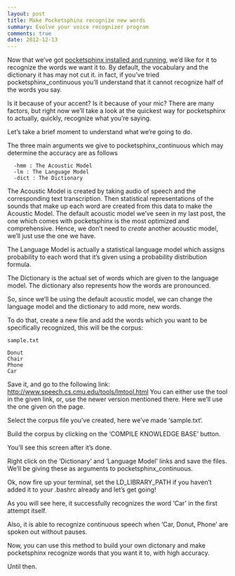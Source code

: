 ```yaml
---
layout: post
title: Make Pocketsphinx recognize new words
summary: Evolve your voice recognizer program
comments: true
date: 2012-12-13
---
```

Now that we’ve got [pocketsphinx installed and running](http://ghatage.com/2012/09/16/voice-to-text-pocketsphinx/), we’d like for it to recognize the words we want it to.
By default, the vocabulary and the dictionary it has may not cut it. in fact, if you’ve tried pocketsphinx_continuous you’ll understand that it cannot recognize half of the words you say.

Is it because of your accent?
Is it because of your mic?
There are many factors, but right now we’ll take a look at the quickest way for pocketsphinx to actually, quickly, recognize what you’re saying.

Let’s take a brief moment to understand what we’re going to do.

The three main arguments we give to pocketsphinx_continuous which may determine the accuracy are as follows
```
  -hmm : The Acoustic Model
  -lm : The Language Model
  -dict : The Dictionary
```
The Acoustic Model is created by taking audio of speech and the corresponding text transcription.
Then statistical representations of the sounds that make up each word are created from this data to make the Acoustic Model.
The default acoustic model we’ve seen in my last post, the one which comes with pocketsphinx is the most optimized and comprehensive.
Hence, we don’t need to _create_ another acoustic model, we’ll just use the one we have.

The Language Model is actually a statistical language model which assigns probability to each word that it’s given using a probability distribution formula.

The Dictionary is the actual set of words which are given to the language model. The dictionary also represents how the words are pronounced.

So, since we’ll be using the default acoustic model, we can change the language model and the dictionary to add more, new words.

To do that, create a new file and add the words which you want to be specifically recognized, this will be the corpus:

```
sample.txt

Donut
Chair
Phone
Car
```

Save it, and go to the following link: http://www.speech.cs.cmu.edu/tools/lmtool.html
You can either use the tool in the given link, or, use the newer version mentioned there.
Here we’ll use the one given on the page.

Select the corpus file you’ve created, here we’ve made ‘sample.txt‘.

Build the corpus by clicking on the ‘COMPILE KNOWLEDGE BASE’ button.

You’ll see this screen after it’s done.

Right click on the ‘Dictionary’ and ‘Language Model’ links and save the files. We’ll be giving these as arguments to pocketsphinx_continuous.

Ok, now fire up your terminal, set the LD_LIBRARY_PATH if you haven’t added it to your .bashrc already and let’s get going!

As you will see here, it successfully recognizes the word ‘Car’ in the first attempt itself.

Also, it is able to recognize continuous speech when ‘Car, Donut, Phone’ are spoken out without pauses.

Now, you can use this method to build your own dictonary and make pocketsphinx recognize words that you want it to, with high accuracy.

Until then.
